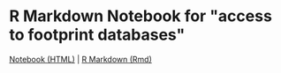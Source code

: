 # R Markdown Notebook for "access to footprint databases"

[Notebook (HTML)](http://htmlpreview.github.io/?https://github.com/globusgenomics/genomics-footprint/blob/master/getting_started/notebook/getting_started.html) | [R Markdown (Rmd)](notebook/getting_started.Rmd)
